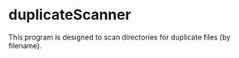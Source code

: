 # duplicateScanner
This program is designed to scan directories for duplicate files (by filename). 
